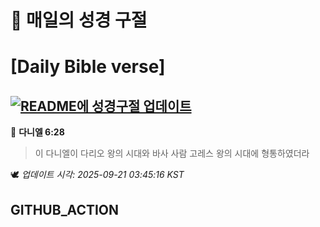 # 🙏 매일의 성경 구절
# [Daily Bible verse]
## [![README에 성경구절 업데이트](https://github.com/DONGSUKA/first_test/actions/workflows/update-readme-bible.yml/badge.svg)](https://github.com/DONGSUKA/first_test/actions/workflows/update-readme-bible.yml)
<!-- START_BIBLE_VERSE -->
📖 **다니엘 6:28**
> 이 다니엘이 다리오 왕의 시대와 바사 사람 고레스 왕의 시대에 형통하였더라

🕊️ _업데이트 시각: 2025-09-21 03:45:16 KST_
  <!-- END_BIBLE_VERSE -->
## GITHUB_ACTION
